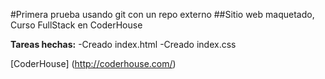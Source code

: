 #Primera prueba usando git con un repo externo
##Sitio web maquetado, Curso FullStack en CoderHouse

**Tareas hechas:**
-Creado index.html
-Creado index.css

[CoderHouse] (http://coderhouse.com/)